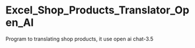 # Excel_Shop_Products_Translator_Open_AI
Program to translating shop products, it use open ai chat-3.5 
